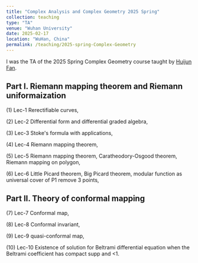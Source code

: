 ```yaml
---
title: "Complex Analysis and Complex Geometry 2025 Spring"
collection: teaching
type: "TA"
venue: "Wuhan University"
date: 2025-02-17
location: "WuHan, China"
permalink: /teaching/2025-spring-Complex-Geometry
---
```


I was the TA of the 2025 Spring Complex Geometry course taught by [Huijun Fan](https://mathscinet.ams.org/mathscinet/author?authorId=648266).


## Part I. Riemann mapping theorem and Riemann uniformaization

(1) Lec-1 Rerectifiable curves,

(2) Lec-2 Differential form and differential graded algebra,

(3) Lec-3 Stoke's formula with applications,

(4) Lec-4 Riemann mapping theorem,

(5) Lec-5 Riemann mapping theorem, Caratheodory-Osgood theorem, Riemann mapping on polygon,

(6) Lec-6 Little Picard theorem, Big Picard theorem, modular function as universal cover of P1 remove 3 points,



## Part II. Theory of conformal mapping

(7) Lec-7 Conformal map,

(8) Lec-8 Conformal invariant,

(9) Lec-9 quasi-conformal map,

(10) Lec-10 Existence of solution for Beltrami differential equation when the Beltrami coefficient has compact supp and <1.

